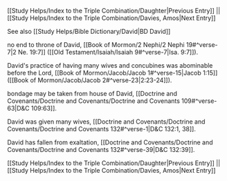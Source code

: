 [[Study Helps/Index to the Triple Combination/Daughter|Previous Entry]]  ||  [[Study Helps/Index to the Triple Combination/Davies, Amos|Next Entry]]

 See also [[Study Helps/Bible Dictionary/David|BD David]]

 no end to throne of David, [[Book of Mormon/2 Nephi/2 Nephi 19#^verse-7|2 Ne. 19:7]] ([[Old Testament/Isaiah/Isaiah 9#^verse-7|Isa. 9:7]]).

 David's practice of having many wives and concubines was abominable before the Lord, [[Book of Mormon/Jacob/Jacob 1#^verse-15|Jacob 1:15]] ([[Book of Mormon/Jacob/Jacob 2#^verse-23|2:23-24]]).

 bondage may be taken from house of David, [[Doctrine and Covenants/Doctrine and Covenants/Doctrine and Covenants 109#^verse-63|D&C 109:63]].

 David was given many wives, [[Doctrine and Covenants/Doctrine and Covenants/Doctrine and Covenants 132#^verse-1|D&C 132:1, 38]].

 David has fallen from exaltation, [[Doctrine and Covenants/Doctrine and Covenants/Doctrine and Covenants 132#^verse-39|D&C 132:39]].

[[Study Helps/Index to the Triple Combination/Daughter|Previous Entry]]  ||  [[Study Helps/Index to the Triple Combination/Davies, Amos|Next Entry]]